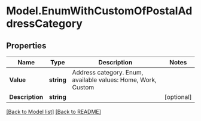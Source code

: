# Model.EnumWithCustomOfPostalAddressCategory
## Properties
Name | Type | Description | Notes
------------ | ------------- | ------------- | -------------
**Value** | **string** | Address category. Enum, available values: Home, Work, Custom | 
**Description** | **string** |  | [optional] 



[[Back to Model list]](Models.doc) [[Back to README]](README.md)


